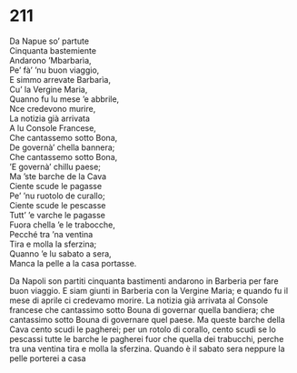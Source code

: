 # 211
  
Da Napue so’ partute  
Cinquanta bastemiente  
Andarono ’Mbarbarìa,  
Pe’ fà’ ’nu buon viaggio,  
E simmo arrevate Barbarìa,  
Cu’ la Vergine Maria,  
Quanno fu lu mese ’e abbrile,  
Nce credevono murire,  
La notizia già arrivata  
A lu Console Francese,  
Che cantassemo sotto Bona,  
De governà’ chella bannera;  
Che cantassemo sotto Bona,  
’E governà’ chillu paese;  
Ma ’ste barche de la Cava  
Ciente scude le pagasse  
Pe’ ’nu ruotolo de curallo;  
Ciente scude le pescasse  
Tutt’ ’e varche le pagasse  
Fuora chella ’e le trabocche,  
Pecché tra ’na ventina  
Tira e molla la sferzina;  
Quanno ’e lu sabato a sera,  
Manca la pelle a la casa portasse.

Da Napoli son partiti
cinquanta bastimenti
andarono in Barberia
per fare buon viaggio.
E siam giunti in Barberia
con la Vergine Maria;
e quando fu il mese di aprile
ci credevamo morire.
La notizia già arrivata
al Console francese
che cantassimo sotto Bouna
di governar quella bandiera;
che cantassimo sotto Bouna
di governare quel paese.
Ma queste barche della Cava
cento scudi le pagherei;
per un rotolo di corallo,
cento scudi se lo pescassi
tutte le barche le pagherei
fuor che quella dei trabucchi,
perche tra una ventina
tira e molla la sferzina.
Quando è il sabato sera
neppure la pelle porterei a casa
